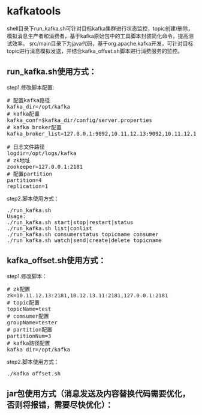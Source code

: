 # kafkatools

shell目录下run_kafka.sh可针对目标kafka集群进行状态监控，topic创建/删除，模拟消息生产者和消费者，基于kafka原始包中的工具脚本封装简化命令，提高测试效率。
src/main目录下为java代码，基于org.apache.kafka开发，可针对目标topic进行消息模拟发送，并结合kafka_offset.sh脚本进行消费服务的监控。

## run_kafka.sh使用方式：  
step1.修改脚本配置:
<pre>
# 配置kafka路径
kafka_dir=/opt/kafka
# kafka配置
kafka_conf=$kafka_dir/config/server.properties 
# kafka broker配置
kafka_broker_list=127.0.0.1:9092,10.11.12.13:9092,10.11.12.13:9092

# 日志文件路径
logdir=/opt/logs/kafka
# zk地址
zookeeper=127.0.0.1:2181
# 配置partition
partition=4
replication=1
</pre>
step2.脚本使用方式：
<pre>
./run_kafka.sh 
Usage:
./run_kafka.sh start|stop|restart|status
./run_kafka.sh list|conlist
./run_kafka.sh consumerstatus topicname consumer
./run_kafka.sh watch|send|create|delete topicname
</pre>
## kafka_offset.sh使用方式：  
step1.修改脚本：  
<pre>
# zk配置
zk=10.11.12.13:2181,10.12.13.11:2181,127.0.0.1:2181
# topic配置
topicName=test
# comsumer配置
groupName=tester
# partition配置
partitionNum=3
# kafka路径配置
kafka_dir=/opt/kafka
</pre>
step2.脚本使用方式：
<pre>
./kafka_offset.sh
</pre>
## jar包使用方式（消息发送及内容替换代码需要优化，否则将报错，需要尽快优化）：  
